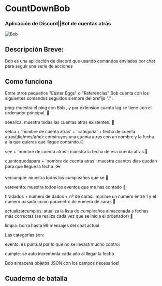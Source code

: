 # CountDownBob
### Aplicación de Discord||Bot de cuentas atrás

![Bob](https://i.imgur.com/7mmWmFA.jpg)

## Descripción Breve:

Bob es una aplicación de discord que usando comandos enviados por chat para seguir una serie de acciones

## Como funciona

Entre otros pequeños "Easter Eggs" o "Referencias" Bob cuenta con los siguientes comandos seguidos siempre del prefijo "." : 

ping: muestra el ping con  Bob , y por extension cuanto lag se tiene con el ordenador principal. :space_invader:
 
 seeallca: muestra todas las cuentas atras existentes. :bookmark:
 
 setca + 'nombre de cuenta atras' + 'categoria' + fecha de cuenta atras(dia/mes/año): construyes una cuenta atras con un nombre y la fecha a la que quieres que llegue contando.:alarm_clock:
 
 see + 'nombre de cuenta atras':  muestra la fecha de esa cuenta atras.:date:
 
 cuantoquedapara + 'nombre de cuenta atras': muestra cuantos dias quedan para que llegue la fecha. :eyeglasses:
 
 vercumple: muestra todos los cumpleaños que se :tada:
 
 verevento: muestra todos los eventos que me has contado :pencil:
 
 tiradados + numero de dados + nº de caras: imprime un numero entre 1 y el numero pasado como parametro de numero de caras :game_die:
 
 actualizarcumples: atualiza la lista de cumpleaños almacenada a fechas más correctas 
 (se realiza cada vez que se inicia el ordenador) :gift:
 
 limpia: borra hasta 99 mensajes del chat actual
 
 Las categorias son: 
 
 evento: es puntual por lo que no se llevara mucho control 
 
 cumple: se auto incrementa cada año al llegar la fecha

Bob almacena objetos JSON con los campos necesarios!

## Cuaderno de batalla
